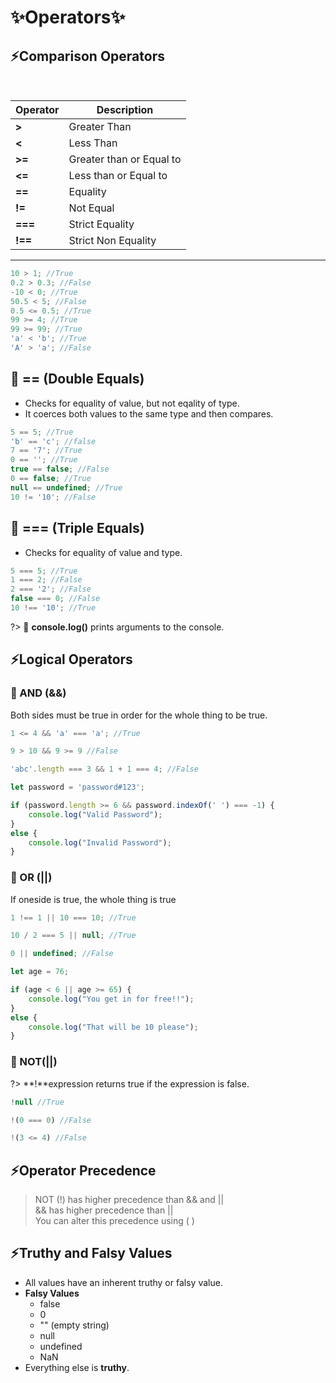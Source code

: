 # ✨Operators✨

## ⚡️Comparison Operators
<br>

| Operator 	| Description              	|
|----------	|--------------------------	|
| **>**  	| Greater Than             	|
| **<**    	| Less Than                	|
| **>=**   	| Greater than or Equal to 	|
| **<=**   	| Less than or Equal to    	|
| **==**   	| Equality                 	|
| **!=**   	| Not Equal                	|
| **===**  	| Strict Equality          	|
| **!==**  	| Strict Non Equality      	|

---

```js
10 > 1; //True
0.2 > 0.3; //False
-10 < 0; //True
50.5 < 5; //False
0.5 <= 0.5; //True
99 >= 4; //True
99 >= 99; //True
'a' < 'b'; //True
'A' > 'a'; //False
```

## 🔆 == (Double Equals)

* Checks for equality of value, but not eqality of type.
* It coerces both values to the same type and then compares.

```js
5 == 5; //True
'b' == 'c'; //false
7 == '7'; //True
0 == ''; //True
true == false; //False
0 == false; //True
null == undefined; //True
10 != '10'; //False
```

## 🔆 === (Triple Equals)

* Checks for equality of value and type.

```js
5 === 5; //True
1 === 2; //False
2 === '2'; //False
false === 0; //False
10 !== '10'; //True
```

?> 🎯 **console.log()** prints arguments to the console.

## ⚡️Logical Operators

### 👀 AND (&&)

Both sides must be true in order for the whole thing to be true.

```js
1 <= 4 && 'a' === 'a'; //True

9 > 10 && 9 >= 9 //False

'abc'.length === 3 && 1 + 1 === 4; //False
```

```js
let password = 'password#123';

if (password.length >= 6 && password.indexOf(' ') === -1) {
    console.log("Valid Password");
}
else {
    console.log("Invalid Password");
}
```

### 👀 OR (||)

If oneside is true, the whole thing is true

```js
1 !== 1 || 10 === 10; //True

10 / 2 === 5 || null; //True

0 || undefined; //False
```

```js
let age = 76;

if (age < 6 || age >= 65) {
    console.log("You get in for free!!");
}
else {
    console.log("That will be 10 please");
}
```

### 👀 NOT(||)

?> **!**expression returns true if the expression is false.

```js
!null //True

!(0 === 0) //False

!(3 <= 4) //False
```

## ⚡️Operator Precedence

> NOT (!) has higher precedence than && and ||<br>
> && has higher precedence than ||<br>
> You can alter this precedence using ( )

## ⚡️Truthy and Falsy Values

* All values have an inherent truthy or falsy value.
* **Falsy Values**
    * false
    * 0
    * "" (empty string)
    * null
    * undefined
    * NaN
* Everything else is **truthy**.
